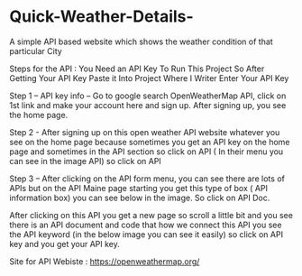 # Quick-Weather-Details-
A simple API based website which shows the weather condition of that particular City 

Steps for the API : 
You Need an API Key To Run This Project So After Getting Your API Key Paste it Into Project Where I Writer Enter Your API Key 

Step 1 – API key info – Go to google search OpenWeatherMap API, click on 1st link and make your account here and sign up. After signing up, you see the home page.

Step 2 - After signing up on this open weather API website whatever you see on the home page because sometimes you get an API key on the home page and sometimes in the API section so click on API ( In their menu you can see in the image API) so click on API

Step 3 – After clicking on the API form menu, you can see there are lots of APIs but on the API Maine page starting you get this type of box ( API information box) you can see below in the image. So click on API Doc.

After clicking on this API you get a new page so scroll a little bit and you see there is an API document and code that how we connect this API you see the API keyword (in the below image you can see it easily) so click on API key and you get your API key. 

Site for API Webiste : https://openweathermap.org/

